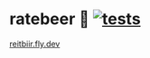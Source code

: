 # ratebeer 🍻 [![tests](https://github.com/Veikkosuhonen/ratebeer/actions/workflows/rubyonrails.yml/badge.svg)](https://github.com/Veikkosuhonen/ratebeer/actions/workflows/rubyonrails.yml)

[reitbiir.fly.dev](https://reitbiir.fly.dev/)
